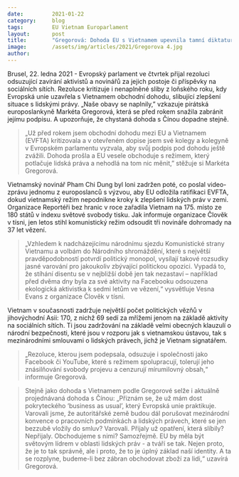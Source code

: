 ```yaml
---
date:         2021-01-22
category:     blog
tags:         EU Vietnam Europarlament
layout:       post
title:        "Gregorová: Dohoda EU s Vietnamem upevnila tamní diktaturu. Dohoda s Čínou dopadne stejně, ne-li hůř"
image:        /assets/img/articles/2021/Gregorova 4.jpg
author:       
---
```


Brusel, 22. ledna 2021 - Evropský parlament ve čtvrtek přijal rezoluci odsuzující zavírání aktivistů a novinářů za jejich postoje či příspěvky na sociálních sítích. Rezoluce kritizuje i nenaplněné sliby z loňského roku, kdy Evropská unie uzavřela s Vietnamem obchodní dohodu, slibující zlepšení situace s lidskými právy. „Naše obavy se naplnily,” vzkazuje pirátská europoslankyně Markéta Gregorová, která se před rokem snažila zabránit jejímu podpisu. A upozorňuje, že chystaná dohoda s Čínou dopadne stejně. 

 

> „Už před rokem jsem obchodní dohodu mezi EU a Vietnamem (EVFTA) kritizovala a v otevřeném dopise jsem své kolegy a kolegyně v Evropském parlamentu vyzvala, aby svůj podpis pod dohodu ještě zvážili. Dohoda prošla a EU vesele obchoduje s režimem, který potlačuje lidská práva a nehodlá na tom nic měnit,” stěžuje si Markéta Gregorová.

 

Vietnamský novinář Pham Chi Dung byl loni zadržen poté, co poslal video-zprávu jednomu z europoslanců s výzvou, aby EU odložila ratifikaci EVFTA, dokud vietnamský režim nepodnikne kroky k zlepšení lidských práv v zemi. Organizace Reportéři bez hranic v roce zařadila Vietnam na 175. místo ze 180 států v indexu světové svobody tisku. Jak informuje organizace Člověk v tísni, jen letos stihl komunistický režim odsoudit tři novináře dohromady na 37 let vězení. 

 

> „Vzhledem k nadcházejícímu národnímu sjezdu Komunistické strany Vietnamu a volbám do Národního shromáždění, které s největší pravděpodobností potvrdí politický monopol, vysílají takové rozsudky jasné varování pro jakoukoliv zbývající politickou opozici. Vypadá to, že stíhání disentu se v nejbližší době jen tak nezastaví – například před dvěma dny byla za své aktivity na Facebooku odsouzena ekologická aktivistka k sedmi letům ve vězení,“ vysvětluje Vesna Evans z organizace Člověk v tísni. 

 

Vietnam v současnosti zadržuje největší počet politických vězňů v jihovýchodní Asii: 170, z nichž 69 sedí za mřížemi jenom na základě aktivity na sociálních sítích. Ti jsou zadržování na základě velmi obecných klauzulí o národní bezpečnosti, které jsou v rozporu jak s vietnamskou ústavou, tak s mezinárodními smlouvami o lidských právech, jichž je Vietnam signatářem.

 

> „Rezoluce, kterou jsem podepsala, odsuzuje i společnosti jako Facebook či YouTube, které s režimem spolupracují, tolerují jeho znásilňování svobody projevu a cenzurují mírumilovný obsah,“ informuje Gregorová.


> Stejně jako dohoda s Vietnamem podle Gregorové selže i aktuálně projednávaná dohoda s Čínou: „Přiznám se, že už mám dost pokryteckého ‘business as usual’, který Evropská unie praktikuje. Varovali jsme, že autoritářské země budou dál porušovat mezinárodní konvence o pracovních podmínkách a lidských právech, které se jen bezzubě vložily do smluv? Varovali. Přijaly už opatření, která slíbily? Nepřijaly. Obchodujeme s nimi? Samozřejmě. EU by měla být světovým lídrem v oblasti lidských práv - a tváří se tak. Nejen proto, že je to tak správně, ale i proto, že to je úplný základ naší identity. A ta se rozplyne, budeme-li bez zábran obchodovat zboží za lidi,“ uzavírá Gregorová.
